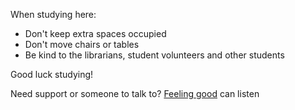 When studying here:

- Don't keep extra spaces occupied
- Don't move chairs or tables
- Be kind to the librarians, student volunteers and other students

Good luck studying!

Need support or someone to talk to? [Feeling good](https://www.ugent.be/student/en/study-support/feelinggood) can listen
